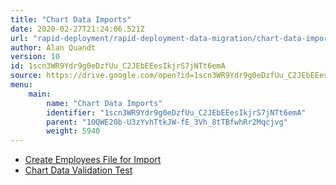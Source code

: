 ```yaml
---
title: "Chart Data Imports"
date: 2020-02-27T21:24:06.521Z
url: "rapid-deployment/rapid-deployment-data-migration/chart-data-imports.html"
author: Alan Quandt
version: 10
id: 1scn3WR9Ydr9g0eDzfUu_C2JEbEEesIkjrS7jNTt6emA
source: https://drive.google.com/open?id=1scn3WR9Ydr9g0eDzfUu_C2JEbEEesIkjrS7jNTt6emA
menu:
    main:
        name: "Chart Data Imports"
        identifier: "1scn3WR9Ydr9g0eDzfUu_C2JEbEEesIkjrS7jNTt6emA"
        parent: "1OQWE20b-U3zYvhTtkJW-fE_3Vh_8tTBfwhRr2Mqcjvg"
        weight: 5940
---
```























* [Create Employees File for Import](../../general-functionality/system-administration/data-migration/create-employees-file-for-import.html)
* [Chart Data Validation Test](https://docs.google.com/document/d/19oAQh3I8q7d0CHwpY5HKRCj-mKP_izNF82906OleF7A)
